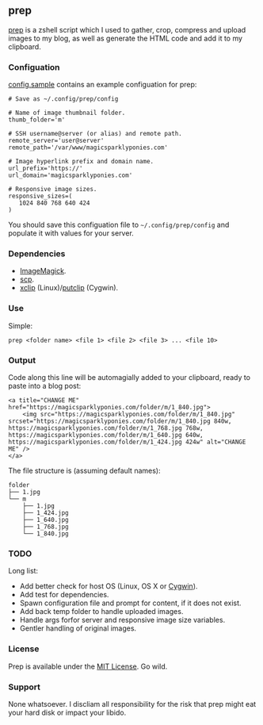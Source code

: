 ## prep
[prep](https://github.com/bhalash/prep) is a zshell script which I used to gather, crop, compress and upload images to my blog, as well as generate the HTML code and add it to my clipboard.

### Configuation
[config.sample](/config.sample) contains an example configuation for prep:

    # Save as ~/.config/prep/config

    # Name of image thumbnail folder.
    thumb_folder='m'

    # SSH username@server (or alias) and remote path.
    remote_server='user@server'
    remote_path='/var/www/magicsparklyponies.com'

    # Image hyperlink prefix and domain name.
    url_prefix='https://'
    url_domain='magicsparklyponies.com'

    # Responsive image sizes.
    responsive_sizes=(
       1024 840 768 640 424
    )

You should save this configuation file to `~/.config/prep/config` and populate it with values for your server.

### Dependencies
* [ImageMagick](http://www.imagemagick.org/script/index.php).
* [scp](http://linux.die.net/man/1/scp).
* [xclip](http://linux.die.net/man/1/xclip) (Linux)/[putclip](http://gnuwin32.sourceforge.net/packages/cygutils.htm) (Cygwin).

### Use
Simple:

    prep <folder name> <file 1> <file 2> <file 3> ... <file 10>

### Output

Code along this line will be automagially added to your clipboard, ready to paste into a blog post:

    <a title="CHANGE ME" href="https://magicsparklyponies.com/folder/m/1_840.jpg">
        <img src="https://magicsparklyponies.com/folder/m/1_840.jpg" srcset="https://magicsparklyponies.com/folder/m/1_840.jpg 840w, https://magicsparklyponies.com/folder/m/1_768.jpg 768w, https://magicsparklyponies.com/folder/m/1_640.jpg 640w, https://magicsparklyponies.com/folder/m/1_424.jpg 424w" alt="CHANGE ME" />
    </a>

The file structure is (assuming default names):

    folder
    ├── 1.jpg
    └── m
        ├── 1.jpg
        ├── 1_424.jpg
        ├── 1_640.jpg
        ├── 1_768.jpg
        └── 1_840.jpg

### TODO
Long list:

* Add better check for host OS (Linux, OS X or [Cygwin](https://www.cygwin.com/)).
* Add test for dependencies.
* Spawn configuration file and prompt for content, if it does not exist.
* Add back temp folder to handle uploaded images.
* Handle args forfor server and responsive image size variables.
* Gentler handling of original images.

### License
Prep is available under the [MIT License](https://opensource.org/licenses/MIT). Go wild.

### Support
None whatsoever. I discliam all responsibility for the risk that prep might eat your hard disk or impact your libido.
